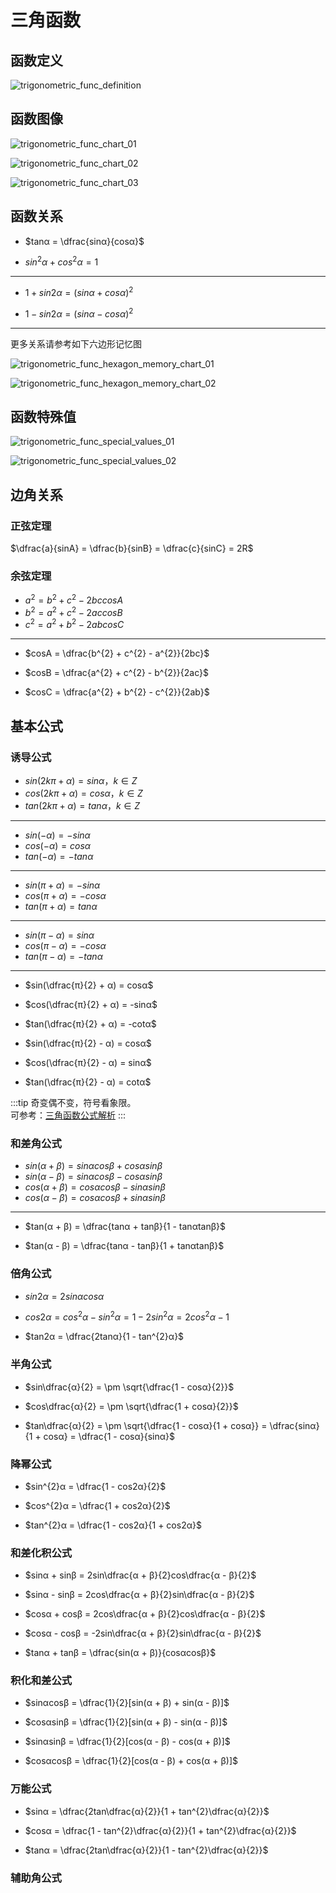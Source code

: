# 三角函数

## 函数定义

![trigonometric_func_definition](https://raw.githubusercontent.com/Vsnoy/PicGo/main/VuePress/trigonometric_func_definition.png)

## 函数图像

![trigonometric_func_chart_01](https://raw.githubusercontent.com/Vsnoy/PicGo/main/VuePress/trigonometric_func_chart_01.png)

![trigonometric_func_chart_02](https://raw.githubusercontent.com/Vsnoy/PicGo/main/VuePress/trigonometric_func_chart_02.png)

![trigonometric_func_chart_03](https://raw.githubusercontent.com/Vsnoy/PicGo/main/VuePress/trigonometric_func_chart_03.png)

## 函数关系

- $tanα = \dfrac{sinα}{cosα}$

- $sin^{2}α + cos^{2}α = 1$

---

- $1 + sin2α = (sinα + cosα)^{2}$

- $1 - sin2α = (sinα - cosα)^{2}$

---

更多关系请参考如下六边形记忆图

![trigonometric_func_hexagon_memory_chart_01](https://raw.githubusercontent.com/Vsnoy/PicGo/main/VuePress/trigonometric_func_hexagon_memory_chart_01.png)

![trigonometric_func_hexagon_memory_chart_02](https://raw.githubusercontent.com/Vsnoy/PicGo/main/VuePress/trigonometric_func_hexagon_memory_chart_02.png)

## 函数特殊值

![trigonometric_func_special_values_01](https://raw.githubusercontent.com/Vsnoy/PicGo/main/VuePress/trigonometric_func_special_values_01.png)

![trigonometric_func_special_values_02](https://raw.githubusercontent.com/Vsnoy/PicGo/main/VuePress/trigonometric_func_special_values_02.png)

## 边角关系

### 正弦定理

$\dfrac{a}{sinA} = \dfrac{b}{sinB} = \dfrac{c}{sinC} = 2R$

### 余弦定理

- $a^{2} = b^{2} + c^{2} - 2bccosA$
- $b^{2} = a^{2} + c^{2} - 2accosB$
- $c^{2} = a^{2} + b^{2} - 2abcosC$

---

- $cosA = \dfrac{b^{2} + c^{2} - a^{2}}{2bc}$

- $cosB = \dfrac{a^{2} + c^{2} - b^{2}}{2ac}$

- $cosC = \dfrac{a^{2} + b^{2} - c^{2}}{2ab}$

## 基本公式

### 诱导公式

- $sin(2kπ + α) = sinα，k∈Z$
- $cos(2kπ + α) = cosα，k∈Z$
- $tan(2kπ + α) = tanα，k∈Z$

---

- $sin(-α) = -sinα$
- $cos(-α) = cosα$
- $tan(-α) = -tanα$

---

- $sin(π + α) = -sinα$
- $cos(π + α) = -cosα$
- $tan(π + α) = tanα$

---

- $sin(π - α) = sinα$
- $cos(π - α) = -cosα$
- $tan(π - α) = -tanα$

---

- $sin(\dfrac{π}{2} + α) = cosα$
- $cos(\dfrac{π}{2} + α) = -sinα$
- $tan(\dfrac{π}{2} + α) = -cotα$

- $sin(\dfrac{π}{2} - α) = cosα$
- $cos(\dfrac{π}{2} - α) = sinα$
- $tan(\dfrac{π}{2} - α) = cotα$

:::tip
奇变偶不变，符号看象限。  
可参考：[三角函数公式解析](https://mp.weixin.qq.com/s?__biz=Mzg4ODU0NjU5OQ==&mid=2247511211&idx=1&sn=6ddfb1104c8550889123ec9398504ac0&chksm=cffb98e3f88c11f57398c03e8426d55bb5af03204cb81402af6cc9c48ad48f706313e9094828&scene=21#wechat_redirect)
:::

### 和差角公式

- $sin(α + β) = sinαcosβ + cosαsinβ$
- $sin(α - β) = sinαcosβ - cosαsinβ$
- $cos(α + β) = cosαcosβ - sinαsinβ$
- $cos(α - β) = cosαcosβ + sinαsinβ$

---

- $tan(α + β) = \dfrac{tanα + tanβ}{1 - tanαtanβ}$

- $tan(α - β) = \dfrac{tanα - tanβ}{1 + tanαtanβ}$

### 倍角公式

- $sin2α = 2sinαcosα$
- $cos2α = cos^{2}α - sin^{2}α = 1 - 2sin^{2}α = 2cos^{2}α - 1$

- $tan2α = \dfrac{2tanα}{1 - tan^{2}α}$

### 半角公式

- $sin\dfrac{α}{2} = \pm \sqrt{\dfrac{1 - cosα}{2}}$
- $cos\dfrac{α}{2} = \pm \sqrt{\dfrac{1 + cosα}{2}}$

- $tan\dfrac{α}{2} = \pm \sqrt{\dfrac{1 - cosα}{1 + cosα}} = \dfrac{sinα}{1 + cosα} = \dfrac{1 - cosα}{sinα}$

### 降幂公式

- $sin^{2}α = \dfrac{1 - cos2α}{2}$
- $cos^{2}α = \dfrac{1 + cos2α}{2}$

- $tan^{2}α = \dfrac{1 - cos2α}{1 + cos2α}$

### 和差化积公式

- $sinα + sinβ = 2sin\dfrac{α + β}{2}cos\dfrac{α - β}{2}$
- $sinα - sinβ = 2cos\dfrac{α + β}{2}sin\dfrac{α - β}{2}$
- $cosα + cosβ = 2cos\dfrac{α + β}{2}cos\dfrac{α - β}{2}$
- $cosα - cosβ = -2sin\dfrac{α + β}{2}sin\dfrac{α - β}{2}$

- $tanα + tanβ = \dfrac{sin(α + β)}{cosαcosβ}$

### 积化和差公式

- $sinαcosβ = \dfrac{1}{2}[sin(α + β) + sin(α - β)]$
- $cosαsinβ = \dfrac{1}{2}[sin(α + β) - sin(α - β)]$

- $sinαsinβ = \dfrac{1}{2}[cos(α - β) - cos(α + β)]$
- $cosαcosβ = \dfrac{1}{2}[cos(α - β) + cos(α + β)]$

### 万能公式

- $sinα = \dfrac{2tan\dfrac{α}{2}}{1 + tan^{2}\dfrac{α}{2}}$
- $cosα = \dfrac{1 - tan^{2}\dfrac{α}{2}}{1 + tan^{2}\dfrac{α}{2}}$

- $tanα = \dfrac{2tan\dfrac{α}{2}}{1 - tan^{2}\dfrac{α}{2}}$

### 辅助角公式
